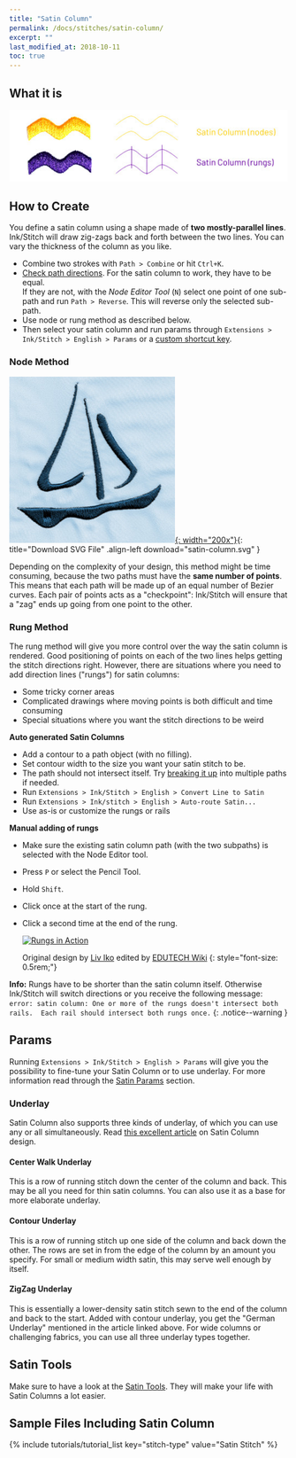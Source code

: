 ```yaml
---
title: "Satin Column"
permalink: /docs/stitches/satin-column/
excerpt: ""
last_modified_at: 2018-10-11
toc: true
---
```

## What it is

![Stitch Types - Satin Column](/assets/images/docs/stitch-type-satincolumn.jpg)

## How to Create
You define a satin column using a shape made of **two mostly-parallel lines**. Ink/Stitch will draw zig-zags back and forth between the two lines. You can vary the thickness of the column as you like.

* Combine two strokes with `Path > Combine` or hit `Ctrl+K`.
* [Check path directions](/docs/customize/#enabling-path-outlines--direction). For the satin column to work, they have to be equal.<br />If they are not, with the *Node Editor Tool* (`N`) select one point of one sub-path and run `Path > Reverse`. This will reverse only the selected sub-path.
* Use node or rung method as described below.
* Then select your satin column and run params through `Extensions > Ink/Stitch > English > Params` or a [custom shortcut key](/docs/customize/).

### Node Method
[![Satin Column Boat](/assets/images/docs/satin-column.jpg){: width="200x"}](/assets/images/docs/satin-column.svg){: title="Download SVG File" .align-left download="satin-column.svg" }

Depending on the complexity of your design, this method might be time consuming, because the two paths must have the **same number of points**. This means that each path will be made up of an equal number of Bezier curves. Each pair of points acts as a "checkpoint": Ink/Stitch will ensure that a "zag" ends up going from one point to the other.

### Rung Method

The rung method will give you more control over the way the satin column is rendered. Good positioning of points on each of the two lines helps getting the stitch directions right. However, there are situations where you need to add direction lines ("rungs") for satin columns:

* Some tricky corner areas
* Complicated drawings where moving points is both difficult and time consuming
* Special situations where you want the stitch directions to be weird

**Auto generated Satin Columns**
* Add a contour to a path object (with no filling).
* Set contour width to the size you want your satin stitch to be.
* The path should not intersect itself. Try [breaking it up](/docs/satin-tools/#cut-satin-column) into multiple paths if needed.
* Run `Extensions > Ink/Stitch > English > Convert Line to Satin`
* Run `Extensions > Ink/stitch > English > Auto-route Satin...`
* Use as-is or customize the rungs or rails

**Manual adding of rungs**

* Make sure the existing satin column path (with the two subpaths) is selected with the Node Editor tool.
* Press `P` or select the Pencil Tool.
* Hold `Shift`.
* Click once at the start of the rung.
* Click a second time at the end of the rung.

  [![Rungs in Action](https://edutechwiki.unige.ch/mediawiki/images/thumb/6/68/InkStitch-round-bird-2.png/300px-InkStitch-round-bird-2.png)](https://edutechwiki.unige.ch/mediawiki/images/6/68/InkStitch-round-bird-2.png)

  Original design by [Liv Iko](https://thenounproject.com/liv_iko/collection/birds/?i=898697) edited by [EDUTECH Wiki](https://edutechwiki.unige.ch/en/InkStitch)
{: style="font-size: 0.5rem;"}

**Info:** Rungs have to be shorter than the satin column itself. Otherwise Ink/Stitch will switch directions or you receive the following message: `error: satin column: One or more of the rungs doesn't intersect both rails.  Each rail should intersect both rungs once.`
{: .notice--warning }

## Params

Running `Extensions > Ink/Stitch > English > Params` will give you the possibility to fine-tune your Satin Column or to use underlay.
For more information read through the [Satin Params](/docs/params/#satin-params) section.

### Underlay
Satin Column also supports three kinds of underlay, of which you can use any or all simultaneously. Read [this excellent article](https://www.mrxstitch.com/underlay/) on Satin Column design.

#### Center Walk Underlay
This is a row of running stitch down the center of the column and back. This may be all you need for thin satin columns. You can also use it as a base for more elaborate underlay.

#### Contour Underlay
This is a row of running stitch up one side of the column and back down the other. The rows are set in from the edge of the column by an amount you specify. For small or medium width satin, this may serve well enough by itself.

#### ZigZag Underlay
This is essentially a lower-density satin stitch sewn to the end of the column and back to the start. Added with contour underlay, you get the "German Underlay" mentioned in the article linked above. For wide columns or challenging fabrics, you can use all three underlay types together.

## Satin Tools

Make sure to have a look at the [Satin Tools](/docs/satin-tools/). They will make your life with Satin Columns a lot easier.

## Sample Files Including Satin Column
{% include tutorials/tutorial_list key="stitch-type" value="Satin Stitch" %}
